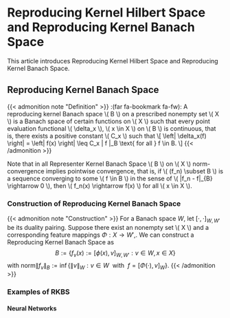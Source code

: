 # Reproducing Kernel Hilbert Space and Reproducing Kernel Banach Space


This article introduces Reproducing Kernel Hilbert Space and Reproducing Kernel Banach Space.

## Reproducing Kernel Banach Space

{{< admonition note "Definition" >}}
:(far fa-bookmark fa-fw): A reproducing kernel Banach space \\( B \\) on a prescribed nonempty set \\( X \\) is a Banach space of certain functions on \\( X \\) such that every point evaluation functional \\( \delta_x \\), \\( x \in X \\) on \\( B \\) is continuous, that is, there exists a positive constant \\( C_x \\) such that
\\[ \left| \delta_x(f) \right| = \left| f(x) \right| \leq C_x \| f \|_B \text{ for all } f \in B. \\]
{{< /admonition >}}


Note that in all Representer Kernel Banach Space \\( B \\) on \\( X \\) norm-convergence implies pointwise convergence, that is, if \\( (f_n) \subset B  \\) is a sequence converging to some \\( f \in  B  \\) in the sense of \\( \|f_n - f\|_{B} \rightarrow 0 \\), then \\( f_n(x) \rightarrow f(x) \\) for all \\( x \in X \\).

### Construction of Reproducing Kernel Banach Space

{{< admonition note "Construction" >}}
 For a Banach space $W$, let $[\cdot,\cdot]_{W,W'}$  be its duality pairing. Suppose there exist an nonempty set \\( X \\) and a corresponding feature mappings $\Phi : X \rightarrow W',$.  We can  construct a Reproducing Kernel Banach Space as $$B := \left\{ f_v(x) :=[\phi(x),v]_{W,W'} : v \in W, x \in X \right\} $$
with norm$\|f_v\|_{B} := \inf\{\|v\|_{W}: v\in W\ \text{ with }\ f=[ \Phi(\cdot), v ]_{W}\}.$
{{< /admonition >}}



### Examples of RKBS

#### Neural Networks

